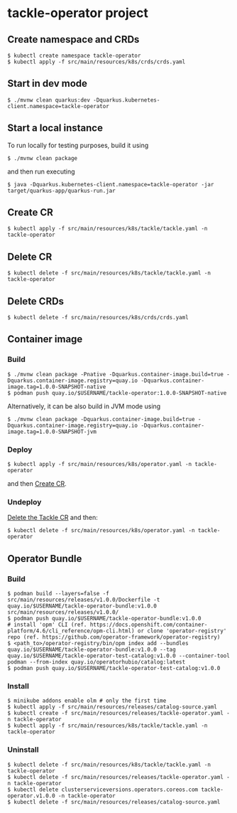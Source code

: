 # tackle-operator project

## Create namespace and CRDs
```shell
$ kubectl create namespace tackle-operator
$ kubectl apply -f src/main/resources/k8s/crds/crds.yaml
```

## Start in dev mode
```shell
$ ./mvnw clean quarkus:dev -Dquarkus.kubernetes-client.namespace=tackle-operator
```

## Start a local instance
To run locally for testing purposes, build it using
```shell
$ ./mvnw clean package
```
and then run executing
```shell
$ java -Dquarkus.kubernetes-client.namespace=tackle-operator -jar target/quarkus-app/quarkus-run.jar
```

## Create CR
```shell
$ kubectl apply -f src/main/resources/k8s/tackle/tackle.yaml -n tackle-operator
```

## Delete CR
```shell
$ kubectl delete -f src/main/resources/k8s/tackle/tackle.yaml -n tackle-operator
```

## Delete CRDs
```shell
$ kubectl delete -f src/main/resources/k8s/crds/crds.yaml
```

## Container image

### Build
```shell
$ ./mvnw clean package -Pnative -Dquarkus.container-image.build=true -Dquarkus.container-image.registry=quay.io -Dquarkus.container-image.tag=1.0.0-SNAPSHOT-native
$ podman push quay.io/$USERNAME/tackle-operator:1.0.0-SNAPSHOT-native
```
Alternatively, it can be also build in JVM mode using
```shell
$ ./mvnw clean package -Dquarkus.container-image.build=true -Dquarkus.container-image.registry=quay.io -Dquarkus.container-image.tag=1.0.0-SNAPSHOT-jvm
```

### Deploy
```shell
$ kubectl apply -f src/main/resources/k8s/operator.yaml -n tackle-operator
```
and then [Create CR](#create-cr).

### Undeploy
[Delete the Tackle CR](#delete-cr) and then:
```shell
$ kubectl delete -f src/main/resources/k8s/operator.yaml -n tackle-operator
```

## Operator Bundle

### Build
```shell
$ podman build --layers=false -f src/main/resources/releases/v1.0.0/Dockerfile -t quay.io/$USERNAME/tackle-operator-bundle:v1.0.0 src/main/resources/releases/v1.0.0/
$ podman push quay.io/$USERNAME/tackle-operator-bundle:v1.0.0
# install 'opm' CLI (ref. https://docs.openshift.com/container-platform/4.6/cli_reference/opm-cli.html) or clone 'operator-registry' repo (ref. https://github.com/operator-framework/operator-registry)
$ <path_to>/operator-registry/bin/opm index add --bundles quay.io/$USERNAME/tackle-operator-bundle:v1.0.0 --tag quay.io/$USERNAME/tackle-operator-test-catalog:v1.0.0 --container-tool podman --from-index quay.io/operatorhubio/catalog:latest
$ podman push quay.io/$USERNAME/tackle-operator-test-catalog:v1.0.0
```

### Install
```shell
$ minikube addons enable olm # only the first time
$ kubectl apply -f src/main/resources/releases/catalog-source.yaml
$ kubectl create -f src/main/resources/releases/tackle-operator.yaml -n tackle-operator
$ kubectl apply -f src/main/resources/k8s/tackle/tackle.yaml -n tackle-operator
```

### Uninstall
```shell
$ kubectl delete -f src/main/resources/k8s/tackle/tackle.yaml -n tackle-operator
$ kubectl delete -f src/main/resources/releases/tackle-operator.yaml -n tackle-operator
$ kubectl delete clusterserviceversions.operators.coreos.com tackle-operator.v1.0.0 -n tackle-operator
$ kubectl delete -f src/main/resources/releases/catalog-source.yaml
```
